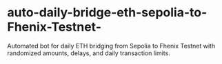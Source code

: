 # auto-daily-bridge-eth-sepolia-to-Fhenix-Testnet-
Automated bot for daily ETH bridging from Sepolia to Fhenix Testnet with randomized amounts, delays, and daily transaction limits.
